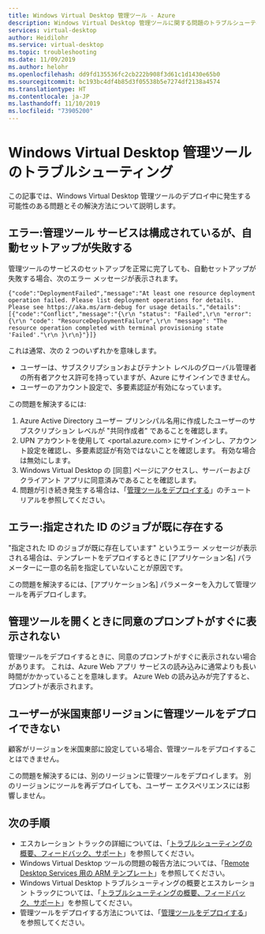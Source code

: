 ```yaml
---
title: Windows Virtual Desktop 管理ツール - Azure
description: Windows Virtual Desktop 管理ツールに関する問題のトラブルシューティング方法。
services: virtual-desktop
author: Heidilohr
ms.service: virtual-desktop
ms.topic: troubleshooting
ms.date: 11/09/2019
ms.author: helohr
ms.openlocfilehash: dd9fd135536fc2cb222b908f3d61c1d1430e65b0
ms.sourcegitcommit: bc193bc4df4b85d3f05538b5e7274df2138a4574
ms.translationtype: HT
ms.contentlocale: ja-JP
ms.lasthandoff: 11/10/2019
ms.locfileid: "73905200"
---
```

# <a name="troubleshoot-the-windows-virtual-desktop-management-tool"></a>Windows Virtual Desktop 管理ツールのトラブルシューティング

この記事では、Windows Virtual Desktop 管理ツールのデプロイ中に発生する可能性のある問題とその解決方法について説明します。

## <a name="error-management-tool-services-configured-but-automated-setup-fails"></a>エラー:管理ツール サービスは構成されているが、自動セットアップが失敗する

管理ツールのサービスのセットアップを正常に完了しても、自動セットアップが失敗する場合、次のエラー メッセージが表示されます。

```console
{"code":"DeploymentFailed","message":"At least one resource deployment operation failed. Please list deployment operations for details. Please see https://aka.ms/arm-debug for usage details.","details":[{"code":"Conflict","message":"{\r\n "status": "Failed",\r\n "error": {\r\n "code": "ResourceDeploymentFailure",\r\n "message": "The resource operation completed with terminal provisioning state 'Failed'."\r\n }\r\n}"}]}
```

これは通常、次の 2 つのいずれかを意味します。

- ユーザーは、サブスクリプションおよびテナント レベルのグローバル管理者の所有者アクセス許可を持っていますが、Azure にサインインできません。
- ユーザーのアカウント設定で、多要素認証が有効になっています。

この問題を解決するには:

1. Azure Active Directory ユーザー プリンシパル名用に作成したユーザーのサブスクリプション レベルが "共同作成者" であることを確認します。
2. UPN アカウントを使用して <portal.azure.com> にサインインし、アカウント設定を確認し、多要素認証が有効ではないことを確認します。 有効な場合は無効にします。
3. Windows Virtual Desktop の [同意] ページにアクセスし、サーバーおよびクライアント アプリに同意済みであることを確認します。
4. 問題が引き続き発生する場合は、「[管理ツールをデプロイする](manage-resources-using-ui.md)」のチュートリアルを参照してください。

## <a name="error-job-with-specified-id-already-exists"></a>エラー:指定された ID のジョブが既に存在する

"指定された ID のジョブが既に存在しています" というエラー メッセージが表示される場合は、テンプレートをデプロイするときに [アプリケーション名] パラメーターに一意の名前を指定していないことが原因です。

この問題を解決するには、[アプリケーション名] パラメーターを入力して管理ツールを再デプロイします。

## <a name="delayed-consent-prompt-when-opening-management-tool"></a>管理ツールを開くときに同意のプロンプトがすぐに表示されない

管理ツールをデプロイするときに、同意のプロンプトがすぐに表示されない場合があります。 これは、Azure Web アプリ サービスの読み込みに通常よりも長い時間がかかっていることを意味します。 Azure Web の読み込みが完了すると、プロンプトが表示されます。

## <a name="the-user-cant-deploy-the-management-tool-in-the-east-us-region"></a>ユーザーが米国東部リージョンに管理ツールをデプロイできない

顧客がリージョンを米国東部に設定している場合、管理ツールをデプロイすることはできません。

この問題を解決するには、別のリージョンに管理ツールをデプロイします。 別のリージョンにツールを再デプロイしても、ユーザー エクスペリエンスには影響しません。

## <a name="next-steps"></a>次の手順

- エスカレーション トラックの詳細については、「[トラブルシューティングの概要、フィードバック、サポート](troubleshoot-set-up-overview.md)」を参照してください。
- Windows Virtual Desktop ツールの問題の報告方法については、「[Remote Desktop Services 用の ARM テンプレート](https://github.com/Azure/RDS-Templates/blob/master/README.md)」を参照してください。
- Windows Virtual Desktop トラブルシューティングの概要とエスカレーション トラックについては、「[トラブルシューティングの概要、フィードバック、サポート](troubleshoot-set-up-overview.md)」を参照してください。
- 管理ツールをデプロイする方法については、「[管理ツールをデプロイする](manage-resources-using-ui.md)」を参照してください。